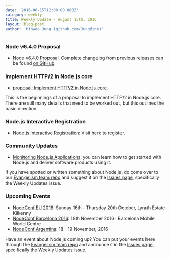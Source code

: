 ```yaml
---
date: '2016-08-15T12:00:00.000Z'
category: weekly
title: Weekly Update - August 15th, 2016
layout: blog-post
author: 'Minwoo Jung (github.com/JungMinu)'
---
```


### Node v6.4.0 Proposal

- [Node v6.4.0 Proposal](https://github.com/nodejs/node/pull/8070). Complete changelog from previous releases can be found [on GitHub](https://github.com/nodejs/node/blob/main/CHANGELOG.md).

### Implement HTTP/2 in Node.js core

- [proposal: Implement HTTP/2 in Node.js core](https://github.com/nodejs/node-eps/pull/38).

This is the beginnings of a proposal to implement HTTP/2 in Node.js core. There are still many details that need to be worked out, but this outlines the basic direction.

### Node.js Interactive Registration

- [Node.js Interactive Registration](http://events.linuxfoundation.org/events/node-interactive/attend/registration): Visit here to register.

### Community Updates

- [Monitoring Node.js Applications](https://blog.risingstack.com/node-hero-monitoring-node-js-applications/): you can learn how to get started with Node.js and deliver software products using it.

If you have spotted or written something about Node.js, do come over to our [Evangelism team repo](https://github.com/nodejs/evangelism) and suggest it on the [Issues page](https://github.com/nodejs/evangelism/issues), specifically the Weekly Updates issue.

### Upcoming Events

- [NodeConf EU 2016](http://www.nodeconf.eu/): Sunday 16th - Thursday 20th October, Lyrath Estate Kilkenny
- [NodeConf Barcelona 2016](http://barcelona.nodeconf.com/): 18th November 2016 · Barcelona Mobile World Centre
- [NodeConf Argentina](https://2016.nodeconf.com.ar): 18 - 19 November, 2016

Have an event about Node.js coming up? You can put your events here through the [Evangelism team repo](https://github.com/nodejs/evangelism) and announce it in the [Issues page](https://github.com/nodejs/evangelism/issues), specifically the Weekly Updates issue.
